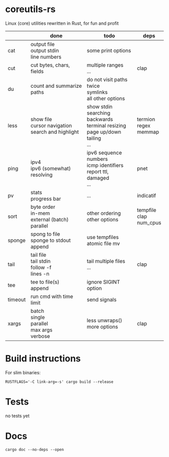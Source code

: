 # coreutils-rs

Linux (core) utilities rewritten in Rust, for fun and profit

|         | done                                                   | todo                                                                                     | deps                         |
|---------|--------------------------------------------------------|------------------------------------------------------------------------------------------|------------------------------|
| cat     | output file<br>output stdin<br>line numbers            | some print options                                                                       |                              |
| cut     | cut bytes, chars, fields                               | multiple ranges<br>...                                                                   | clap                         |
| du      | count and summarize paths                              | do not visit paths twice<br>symlinks<br>all other options                                |                              |
| less    | show file<br>cursor navigation<br>search and highlight | show stdin<br>searching backwards<br>terminal resizing<br>page up/down<br>tailing<br>... | termion<br>regex<br>memmap   |
| ping    | ipv4<br>ipv6 (somewhat)<br>resolving                   | ipv6 sequence numbers<br>icmp identifiers<br>report ttl, damaged<br>...                  | pnet                         |
| pv      | stats<br>progress bar<br>                              | ...                                                                                      | indicatif                    |
| sort    | byte order<br>in-mem<br>external (batch)<br>parallel   | other ordering<br>other options                                                          | tempfile<br>clap<br>num\_cpus|
| sponge  | spong to file<br>sponge to stdout<br>append            | use tempfiles<br>atomic file mv                                                          |                              |
| tail    | tail file<br>tail stdin<br>follow -f<br>lines -n       | tail multiple files<br>...                                                               | clap                         |
| tee     | tee to file(s)<br>append                               | ignore SIGINT option                                                                     |                              |
| timeout | run cmd with time limit                                | send signals                                                                             |                              |
| xargs   | batch<br>single<br>parallel<br>max args<br>verbose     | less unwraps()<br>more options                                                           | clap                         |

# Build instructions

For slim binaries:

```
RUSTFLAGS='-C link-arg=-s' cargo build --release
```

# Tests

no tests yet

# Docs

```
cargo doc --no-deps --open
```
